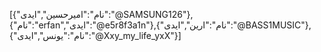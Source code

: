
[{"نام":"امیرحسین","ایدی":"@SAMSUNG126"},{"نام":"erfan","ایدی":"@e5r8f3a1n"},{"نام":"ارین","ایدی":"@BASS1MUSIC"},{"نام":"یونس","ایدی":"@Xxy_my_life_yxX"}]

